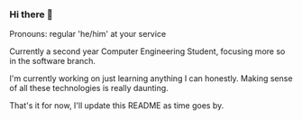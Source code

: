### Hi there 👋
Pronouns: regular 'he/him' at your service

Currently a second year Computer Engineering Student, focusing more so in the software branch.

I'm currently working on just learning anything I can honestly. Making sense of all these technologies is really daunting.

That's it for now, I'll update this README as time goes by.
